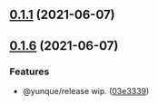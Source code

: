 ## [0.1.1](https://github.com/yunquejs/yunque-cli/compare/0.1.6...0.1.1) (2021-06-07)



## [0.1.6](https://github.com/yunquejs/yunque-cli/compare/03e333969ad17070740497a48e727a0ea92197f9...0.1.6) (2021-06-07)


### Features

* @yunque/release wip. ([03e3339](https://github.com/yunquejs/yunque-cli/commit/03e333969ad17070740497a48e727a0ea92197f9))



